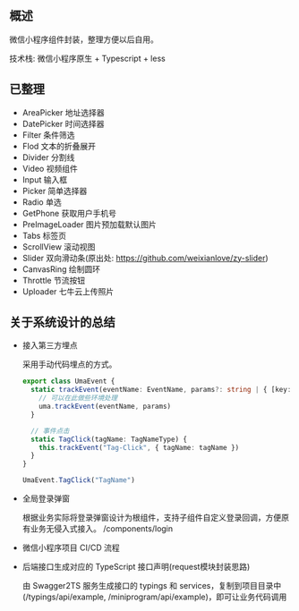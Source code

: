 ## 概述

微信小程序组件封装，整理方便以后自用。

技术栈: 微信小程序原生 + Typescript + less


## 已整理

- AreaPicker             地址选择器
- DatePicker             时间选择器
- Filter                 条件筛选
- Flod                   文本的折叠展开
- Divider                分割线
- Video                  视频组件
- Input                  输入框
- Picker                 简单选择器
- Radio                  单选
- GetPhone               获取用户手机号
- PreImageLoader         图片预加载默认图片
- Tabs                   标签页
- ScrollView             滚动视图
- Slider                 双向滑动条(原出处: https://github.com/weixianlove/zy-slider)
- CanvasRing             绘制圆环
- Throttle               节流按钮
- Uploader               七牛云上传照片


## 关于系统设计的总结

- 接入第三方埋点

  采用手动代码埋点的方式。

  ```typescript
  export class UmaEvent {
    static trackEvent(eventName: EventName, params?: string | { [key: string]: string }) {
      // 可以在此做些环境处理
      uma.trackEvent(eventName, params)
    }

    // 事件点击
    static TagClick(tagName: TagNameType) {
      this.trackEvent("Tag-Click", { tagName: tagName })
    }
  }

  UmaEvent.TagClick("TagName")
  
  ```

- 全局登录弹窗

  根据业务实际将登录弹窗设计为根组件，支持子组件自定义登录回调，方便原有业务无侵入式接入。
  /components/login

- 微信小程序项目 CI/CD 流程


- 后端接口生成对应的 TypeScript 接口声明(request模块封装思路)

  由 Swagger2TS 服务生成接口的 typings 和 services，复制到项目目录中(/typings/api/example, /miniprogram/api/example)，即可让业务代码调用